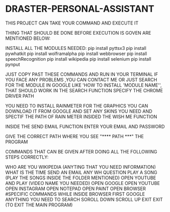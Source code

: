 # DRASTER-PERSONAL-ASSISTANT
THIS PROJECT CAN TAKE YOUR COMMAND AND EXECUTE IT

THING THAT SHOULD BE DONE BEFORE EXECUTION IS GOVEN ARE MENTIONED BELOW:

INSTALL ALL THE MODULES NEEDED:
pip install pyttsx3
pip install pywhatkit
pip install wolframalpha
pip install webbrowser
pip install speechRecognition
pip install wikipedia
pip install selenium
pip install pynput

JUST COPY PAST THESE COMMANDS AND RUN IN YOUR TERMINAL 
IF YOU FACE ANY PROBLEMS ,YOU CAN CONTACT ME OR JUST SEARCH FOR THE MODULE IN GOOGLE LIKE 'HOW TO INSTALL 'MODULE NAME'', THAT SHOULD WORK
IN THE SEARCH FUNCTION SPECIFY THE CHROME DRIVER PATH

YOU NEED TO INSTALL RAINMETER FOR THE GRAPHICS YOU CAN DOWNLOAD IT FROM GOOGLE AND SET ANY SKINS YOU NEED
AND SPECTIF THE PATH OF RAIN METER INSIDED THE WISH ME FUNCTION

INSIDE THE SEND EMAIL FUNCTION ENTER YOUR EMAIL AND PASSWORD

GIVE THE CORRECT PATH WHERE YOU SEE "**** PATH ***" THE PROGRAM

COMMANDS THAT CAN BE GIVEN AFTER DOING ALL THE FOLLOWING STEPS CORRECTLY:

WHO ARE YOU
WIKIPEDIA (ANYTING THAT YOU NEED INFORMATION)
WHAT IS THE TIME
SEND AN EMAIL 
ANY WH QUESTION
PLAY A SONG (PLAY THE SONGS INSIDE THE FOLDER MENTIONED)
OPEN YOUTUBE AND PLAY (VIDEO NAME YOU NEEDED)
OPEN GOOGLE
OPEN YOUTUBE
OPEN INSTAGRAM
OPEN NOTEPAD
OPEN PAINT
OPEN BROWSER
    #SPECIFIC COMMANDS WHILE INSIDE BROWSER
    FIRST GOOGLE
    ANYTHING YOU NEED TO SEARCH
    SOROLL DOWN
    SCROLL UP
    EXIT
 EXIT (TO EXIT THE MAIN PROGRAM)
 

